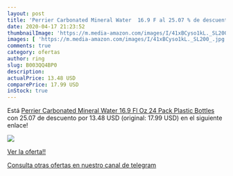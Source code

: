 ```yaml
---
layout: post
title: 'Perrier Carbonated Mineral Water  16.9 F al 25.07 % de descuento'
date: 2020-04-17 21:23:52
thumbnailImage: 'https://m.media-amazon.com/images/I/41xBCyso1kL._SL200_.jpg'
images: [ 'https://m.media-amazon.com/images/I/41xBCyso1kL._SL200_.jpg' ]
comments: true
category: ofertas
author: ring
slug: B003QQ4BP0
description:
actualPrice: 13.48 USD
comparePrice: 17.99 USD
inStock: true
---
```


Está [Perrier Carbonated Mineral Water  16.9 Fl Oz  24 Pack  Plastic Bottles](https://www.amazon.com/dp/B003QQ4BP0/?tag=redken08-20) con 25.07 de descuento por 13.48 USD (original: 17.99 USD) en el siguiente enlace!

[![](https://m.media-amazon.com/images/I/41xBCyso1kL._SL200_.jpg)](https://www.amazon.com/dp/B003QQ4BP0/?tag=redken08-20)

[Ver la oferta!!](https://www.amazon.com/dp/B003QQ4BP0/?tag=redken08-20)

[Consulta otras ofertas en nuestro canal de telegram](https://t.me/s/ofertas25)
